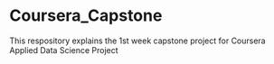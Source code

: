 # Coursera_Capstone
This respository explains the 1st week capstone project for Coursera Applied Data Science Project
